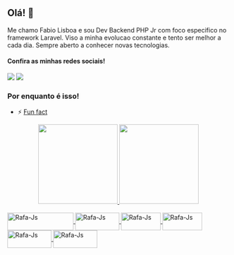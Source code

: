 ## Olá! 👋
 Me chamo Fabio Lisboa e sou Dev Backend PHP Jr com foco especifico no framework Laravel. Viso a minha evolucao constante e tento ser melhor a cada dia. 
 Sempre aberto a conhecer novas tecnologias.
    
    
#### Confira as minhas redes sociais!
<div> 
  <a href="https://www.linkedin.com/in/f%C3%A1bio-lisboa-b86027120/" target="_blank"><img src="https://img.shields.io/badge/-LinkedIn-%230077B5?style=for-the-badge&logo=linkedin&logoColor=white" target="_blank"></a>  
 <a href="https://twitter.com/_FalliS_" target="_blank"><img src="https://img.shields.io/badge/Twitter-1DA1F2?style=for-the-badge&logo=twitter&logoColor=white"></a>  
</div>

### Por enquanto é isso! 
- ⚡ [Fun fact](https://www.youtube.com/watch?v=dQw4w9WgXcQ)

<div align="center">
  <a href="https://github.com/lisboadivalu">
  <img height="180em" src="https://github-readme-stats.vercel.app/api?username=lisboadivalu&show_icons=true&theme=github_dark&include_all_commits=true&count_private=true"/>
  <img height="180em" src="https://github-readme-stats.vercel.app/api/top-langs/?username=lisboadivalu&layout=compact&langs_count=7&theme=github_dark"/>
</div>

<div style="display: inline_block"><br>
  <img align="center" alt="Rafa-Js" height="40" width="150" border-radius="50%"
       src="https://img.shields.io/badge/PHP-777BB4?style=for-the-badge&logo=php&logoColor=white">
  <img align="center" alt="Rafa-Js" height="40" width="100" border-radius="50%"
       src="https://img.shields.io/badge/Laravel-FF2D20?style=for-the-badge&logo=laravel&logoColor=white">
  <img align="center" alt="Rafa-Js" height="40" width="90" border-radius="50%"
       src="https://img.shields.io/badge/Tailwind_CSS-38B2AC?style=for-the-badge&logo=tailwind-css&logoColor=white">
  <img align="center" alt="Rafa-Js" height="40" width="90" border-radius="50%"
       src="https://img.shields.io/badge/HTML-239120?style=for-the-badge&logo=html5&logoColor=white">
  <img align="center" alt="Rafa-Js" height="40" width="100" border-radius="50%"
       src="https://img.shields.io/badge/MySQL-00000F?style=for-the-badge&logo=mysql&logoColor=white">
    <img align="center" alt="Rafa-Js" height="40" width="100" border-radius="50%"
       src="https://img.shields.io/badge/Ubuntu-E95420?style=for-the-badge&logo=ubuntu&logoColor=white">
</div>
